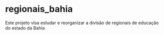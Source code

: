# regionais_bahia
Este projeto visa estudar e reorganizar a divisão de regionais de educação do estado da Bahia
